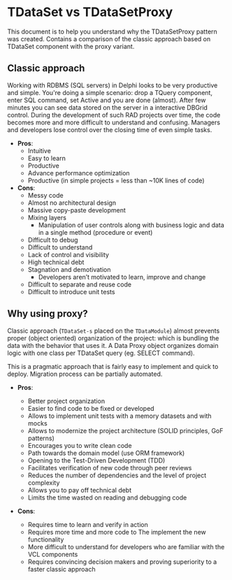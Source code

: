 # TDataSet vs TDataSetProxy

This document is to help you understand why the TDataSetProxy pattern was created. Contains a comparison of the classic approach based on TDataSet component with the proxy variant.


## Classic approach

Working with RDBMS (SQL servers) in Delphi looks to be very productive and simple. You're doing a simple scenario: drop a TQuery component, enter SQL command, set Active and you are done (almost). After few minutes you can see data stored on the server in a interactive DBGrid control. During the development of such RAD projects over time, the code becomes more and more difficult to understand and confusing. Managers and developers lose control over the closing time of even simple tasks.

- **Pros**:
   - Intuitive
   - Easy to learn
   - Productive
   - Advance performance optimization
   - Productive (in simple projects = less than ~10K lines of code)
- **Cons**:
   - Messy code
   - Almost no architectural design
   - Massive copy-paste development
   - Mixing layers
      - Manipulation of user controls along with business logic and data in a single method (procedure or event)
   - Difficult to debug
   - Difficult to understand
   - Lack of control and visibility
   - High technical debt
   - Stagnation and demotivation
      - Developers aren’t motivated to learn, improve and change
   - Difficult to separate and reuse code
   - Difficult to introduce unit tests

## Why using proxy?

Classic approach (`TDataSet-s` placed on the `TDataModule`) almost prevents proper (object oriented) organization of the project: which is bundling the data with the behavior that uses it. A Data Proxy object organizes domain logic with one class per TDataSet query (eg. SELECT command).

This is a pragmatic approach that is fairly easy to implement and quick to deploy. Migration process can be partially automated.

- **Pros**:
   - Better project organization
   - Easier to find code to be fixed or developed
   - Allows to implement unit tests with a memory datasets and with mocks
   - Allows to modernize the project architecture (SOLID principles, GoF patterns)
   - Encourages you to write clean code
   - Path towards the domain model (use ORM framework)
   - Opening to the Test-Driven Development (TDD)
   - Facilitates verification of new code through peer reviews
   - Reduces the number of dependencies and the level of project complexity
   - Allows you to pay off technical debt
   - Limits the time wasted on reading and debugging code

- **Cons**:
   - Requires time to learn and verify in action
   - Requires more time and more code to The implement the new functionality
   - More difficult to understand for developers who are familiar with the VCL components
   - Requires convincing decision makers and proving superiority to a faster classic approach
